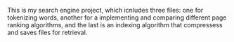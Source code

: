 This is my search engine project, which icnludes three files: one for tokenizing words, another for a implementing and comparing different page ranking algorithms, and the last is an indexing algorithm that compressess and saves files for retrieval.
